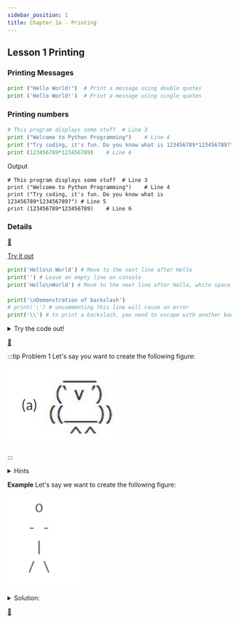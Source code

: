 ```yaml
---
sidebar_position: 1
title: Chapter 1a - Printing
---
```


## Lesson 1 Printing

### Printing Messages
```python
print ("Hello World!")  # Print a message using double quotes
print ('Hello World!')  # Print a message using single quotes
```

### Printing numbers
```python
# This program displays some stuff  # Line 3
print ("Welcome to Python Programming")    # Line 4
print ("Try coding, it's fun. Do you know what is 123456789*123456789?") # Line 5
print (123456789*123456789)    # Line 6
```
Output
```output
# This program displays some stuff  # Line 3
print ("Welcome to Python Programming")    # Line 4
print ("Try coding, it's fun. Do you know what is 123456789*123456789?") # Line 5
print (123456789*123456789)    # Line 6
```

### Details

[👀](https://learn2codelive.com/courses/4/pages/lesson-1-learning-activities-r-practice-activity-1-build-and-test-the-code?module_item_id=458)


[Try it out](https://trinket.io/python3/31d9da2a08)
```python
print('Hello\n World') # Move to the next line after Hello
print('') # Leave an empty line on console
print('Hello\nWorld') # Move to the next line after Hello, white space before World has been removed here

print('\nDemonstration of backslash')
# print('\') # uncommenting this line will cause an error
print('\\') # to print a backslash, you need to escape with another backslash
```

<details>
<summary>
Try the code out!
</summary>
<iframe src="https://trinket.io/embed/python3/31d9da2a08" width="100%" height="356" frameborder="0" marginwidth="0" marginheight="0" allowfullscreen></iframe>
</details>




[👀](https://learn2codelive.com/courses/4/pages/lesson-1-python-challenge-1a-code-art?module_item_id=447)

:::tip Problem 1
Let's say you want to create the following figure:

![](2022-04-26-17-28-50.png)

:::



<details>
<summary>
Hints
</summary>

- What are the different characters that have been used to create this shape?
- How will you get the spacing right? What lines are the characters on? Hint: Use a table and add the different characters in the cells as they appear in the image. Or simply align the characters on your code editor first.
- Write down the instructions needed to create this graphic in the Instructions window of your Trinket.

</details>

**Example**
Let's say we want to create the following figure:

![](2022-04-26-17-37-27.png)

<details>
<summary>
Solution: 
</summary>
Try out this solution
<iframe src="https://trinket.io/embed/python3/979c707fa0" width="100%" height="356" frameborder="0" marginwidth="0" marginheight="0" allowfullscreen></iframe>

</details>



[👀](https://learn2codelive.com/courses/4/pages/lesson-1-learning-activities-r-practice-activity-1-build-and-test-the-code?module_item_id=458)



